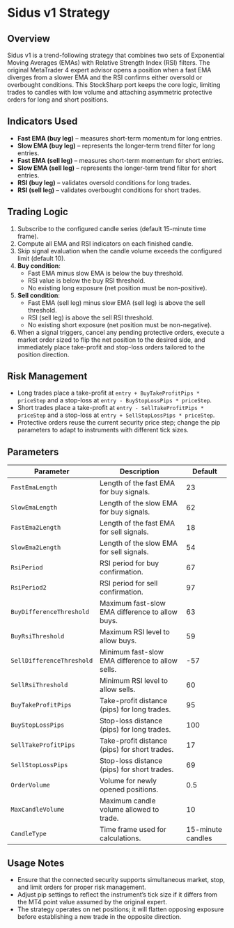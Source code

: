 # Sidus v1 Strategy

## Overview
Sidus v1 is a trend-following strategy that combines two sets of Exponential Moving Averages (EMAs) with Relative Strength Index (RSI) filters. The original MetaTrader 4 expert advisor opens a position when a fast EMA diverges from a slower EMA and the RSI confirms either oversold or overbought conditions. This StockSharp port keeps the core logic, limiting trades to candles with low volume and attaching asymmetric protective orders for long and short positions.

## Indicators Used
- **Fast EMA (buy leg)** – measures short-term momentum for long entries.
- **Slow EMA (buy leg)** – represents the longer-term trend filter for long entries.
- **Fast EMA (sell leg)** – measures short-term momentum for short entries.
- **Slow EMA (sell leg)** – represents the longer-term trend filter for short entries.
- **RSI (buy leg)** – validates oversold conditions for long trades.
- **RSI (sell leg)** – validates overbought conditions for short trades.

## Trading Logic
1. Subscribe to the configured candle series (default 15-minute time frame).
2. Compute all EMA and RSI indicators on each finished candle.
3. Skip signal evaluation when the candle volume exceeds the configured limit (default 10).
4. **Buy condition**:
   - Fast EMA minus slow EMA is below the buy threshold.
   - RSI value is below the buy RSI threshold.
   - No existing long exposure (net position must be non-positive).
5. **Sell condition**:
   - Fast EMA (sell leg) minus slow EMA (sell leg) is above the sell threshold.
   - RSI (sell leg) is above the sell RSI threshold.
   - No existing short exposure (net position must be non-negative).
6. When a signal triggers, cancel any pending protective orders, execute a market order sized to flip the net position to the desired side, and immediately place take-profit and stop-loss orders tailored to the position direction.

## Risk Management
- Long trades place a take-profit at `entry + BuyTakeProfitPips * priceStep` and a stop-loss at `entry - BuyStopLossPips * priceStep`.
- Short trades place a take-profit at `entry - SellTakeProfitPips * priceStep` and a stop-loss at `entry + SellStopLossPips * priceStep`.
- Protective orders reuse the current security price step; change the pip parameters to adapt to instruments with different tick sizes.

## Parameters
| Parameter | Description | Default |
|-----------|-------------|---------|
| `FastEmaLength` | Length of the fast EMA for buy signals. | 23 |
| `SlowEmaLength` | Length of the slow EMA for buy signals. | 62 |
| `FastEma2Length` | Length of the fast EMA for sell signals. | 18 |
| `SlowEma2Length` | Length of the slow EMA for sell signals. | 54 |
| `RsiPeriod` | RSI period for buy confirmation. | 67 |
| `RsiPeriod2` | RSI period for sell confirmation. | 97 |
| `BuyDifferenceThreshold` | Maximum fast-slow EMA difference to allow buys. | 63 |
| `BuyRsiThreshold` | Maximum RSI level to allow buys. | 59 |
| `SellDifferenceThreshold` | Minimum fast-slow EMA difference to allow sells. | -57 |
| `SellRsiThreshold` | Minimum RSI level to allow sells. | 60 |
| `BuyTakeProfitPips` | Take-profit distance (pips) for long trades. | 95 |
| `BuyStopLossPips` | Stop-loss distance (pips) for long trades. | 100 |
| `SellTakeProfitPips` | Take-profit distance (pips) for short trades. | 17 |
| `SellStopLossPips` | Stop-loss distance (pips) for short trades. | 69 |
| `OrderVolume` | Volume for newly opened positions. | 0.5 |
| `MaxCandleVolume` | Maximum candle volume allowed to trade. | 10 |
| `CandleType` | Time frame used for calculations. | 15-minute candles |

## Usage Notes
- Ensure that the connected security supports simultaneous market, stop, and limit orders for proper risk management.
- Adjust pip settings to reflect the instrument’s tick size if it differs from the MT4 point value assumed by the original expert.
- The strategy operates on net positions; it will flatten opposing exposure before establishing a new trade in the opposite direction.
